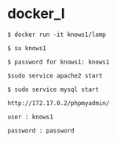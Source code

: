 # docker_l

`$ docker run -it knows1/lamp`

`$ su knows1`

`$ password for knows1: knows1`

`$sudo service apache2 start`

`$ sudo service mysql start`

`http://172.17.0.2/phpmyadmin/`

`user : knows1`

`password : password`
